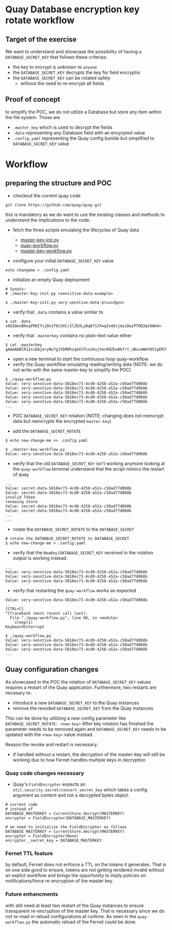 # Quay Database encryption key rotate workflow

## Target of the exercise

We want to understand and showcase the possibility of having a `DATABASE_SECRET_KEY` that follows these criterias:
* the key to encrypt is unknown to `anyone`
* the `DATABASE_SECRET_KEY` decrypts the key for field encryptio
* the `DATABASE_SECRET_KEY` can be rotated safely
    * without the need to re-encrypt all fields

## Proof of concept

to simplify the POC, we do not utilize a Database but store any item within the file system. Those are
* `.master_key` which is used to decrypt the fields 
* `.data` representing any Database field with an encyrpted value
* `.config.yaml` representing the Quay config bunlde but simplified to `DATABASE_SECRET_KEY` value

# Workflow

## preparing the structure and POC

* checkout the current quay code

```
git clone https://github.com/quay/quay.git
```

this is mandatory as we do want to use the existing classes and methods to understand the implications to the code.

* fetch the three scripts emulating the lifecycles of Quay data
    * [master-key-init.py](https://raw.githubusercontent.com/michaelalang/quay-rotate-encryption-keys/main/master-key-init.py)
    * [quay-workflow.py](https://raw.githubusercontent.com/michaelalang/quay-rotate-encryption-keys/main/quay-workflow.py)
    * [master-key-workflow.py](https://raw.githubusercontent.com/michaelalang/quay-rotate-encryption-keys/main/master-key-workflow.py)

* configure your initial `DATABASE_SECRET_KEY` value
```
echo changeme > .config.yaml
```

* initialize an empty Quay deployment

```
# Synatx:
# ./master-key-init.py <sensitive-data-example>

$ ./master-key-init.py very-senstive-data-$(uuidgen)
```

* verify that `.data` contains a value similar to 
```
$ cat .data
v0$$OwvBHvqFMdITsj0n1f0c5XC/2lZ63Ly0q6fSJFwqZx4DzjmixDwiPTOQ3qt0Ab4=
```

* verify that `.masterkey` contains no plain-text value either
```
$ cat .masterkey
gAAAAABlR13xiDAjaryNx7gJVbMOhzqX4lPiosKujtmr09ZbvWkfrY_uBucmWmYQ51gER7mhArQ16OHPomaxsU5rVyXhvCYeT9sk8ioSnVWhGzvhm8pKeThWlfDCvTn6JVp5Mk66vVmM
```

* open a new terminal to start the continuous loop quay-workflow.
* verify the Quay workflow emulating reading/writing data (NOTE: we do not write with the same master-key to simplify the POC)
```
$ ./quay-workflow.py 
Value: very-senstive-data-5818ec73-4cd0-4258-a52a-c50ad77d068b
Value: very-senstive-data-5818ec73-4cd0-4258-a52a-c50ad77d068b
Value: very-senstive-data-5818ec73-4cd0-4258-a52a-c50ad77d068b
Value: very-senstive-data-5818ec73-4cd0-4258-a52a-c50ad77d068b
Value: very-senstive-data-5818ec73-4cd0-4258-a52a-c50ad77d068b
...
```

* POC `DATABASE_SECRET_KEY` rotation (NOTE: changing does not reencrypt data but reencrypts the encrypted `master-key`)

* add the `DATABASE_SECRET_ROTATE` 
```
$ echo new-change-me >> .config.yaml
```

```
$ ./master-key-workflow.py
Value: very-senstive-data-5818ec73-4cd0-4258-a52a-c50ad77d068b
```

* verify that the old `DATABASE_SECRET_KEY` isn't working anymore looking at the `quay-workflow` terminal
  understand that the script mimics the restart of quay 
```
...
Value: secret-data-5818ec73-4cd0-4258-a52a-c50ad77d068b
Value: secret-data-5818ec73-4cd0-4258-a52a-c50ad77d068b
invalid Token
renewing store
Value: secret-data-5818ec73-4cd0-4258-a52a-c50ad77d068b
Value: secret-data-5818ec73-4cd0-4258-a52a-c50ad77d068b
...
...
```

* rotate the `DATABASE_SECRET_ROTATE` to the `DATABASE_SECRET` 
```
# rotate the DATABASE_SECRET_ROTATE to DATABASE_SECRET
$ echo new-change-me > .config.yaml
```

* verify that the `NewKey|DATABASE_SECRET_KEY` received in the rotation output is working instead

```
...
Value: very-senstive-data-5818ec73-4cd0-4258-a52a-c50ad77d068b
Value: very-senstive-data-5818ec73-4cd0-4258-a52a-c50ad77d068b
Value: very-senstive-data-5818ec73-4cd0-4258-a52a-c50ad77d068b
```

* verify that restarting the `quay-workflow` works as expected 
```
Value: very-senstive-data-5818ec73-4cd0-4258-a52a-c50ad77d068b
..
[CTRL+C]
^CTraceback (most recent call last):
  File "./quay-workflow.py", line 66, in <module>
    sleep(1)
KeyboardInterrupt

$ ./quay-workflow.py
Value: very-senstive-data-5818ec73-4cd0-4258-a52a-c50ad77d068b
Value: very-senstive-data-5818ec73-4cd0-4258-a52a-c50ad77d068b
Value: very-senstive-data-5818ec73-4cd0-4258-a52a-c50ad77d068b
...
```

## Quay configuration changes 

As showcased in the POC the rotation of `DATABASE_SECRET_KEY` values requires a restart of the Quay application. Furthermore, two restarts are necesary to:
* introduce a new `DATABASE_SECRET_KEY` to the Quay instances
* remove the revoded `DATABASE_SECRET_KEY` from the Quay instances

This can be done by utilizing a new config parameter like `DATABASE_SECRET_ROTATE: <new-key>`
After key rotation has finished the parameter needs to be removed again and `DATABASE_SECRET_KEY` needs to be updated with the `<new-key>` value instead.

Reason the revoke and restart is necessary:

* if handled without a restart, the decryption of the master-key will still be working due to how Fernet handles multiple keys in decryption

### Quay code changes necessary 

* Quay's `FieldEncrypter` expects an `util.security.secret/convert_secret_key` which takes a config argument as content and not a decrypted bytes object.
```
# current code
# instead of 
DATABASE_MASTERKEY = CurrentStore.decrypt(MASTERKEY)
encrypter = FieldEncrypter(DATABASE_MASTERKEY)

# we need to initialize the FieldEncrypter as follows
DATABASE_MASTERKEY = CurrentStore.decrypt(MASTERKEY)
encrypter = FieldEncrypter(None)
encrypter._secret_key = DATABASE_MASTERKEY
```

### Fernet TTL feature

by default, Fernet does not enforce a TTL on the tokens it generates. That is on one side good to ensure, tokens are not getting rendered invalid without an explict workflow and brings the opportunity to imply policies on notifications/force re-encryption of the master key.

### Future enhancments 

with still need at least two restart of the Quay instances to ensure transparent re-encryption of the master key. That is necessary since we do not re-read or reload configurations at runtime.
As seen in the `quay-workflow.py` the automatic reload of the Fernet could be done.
